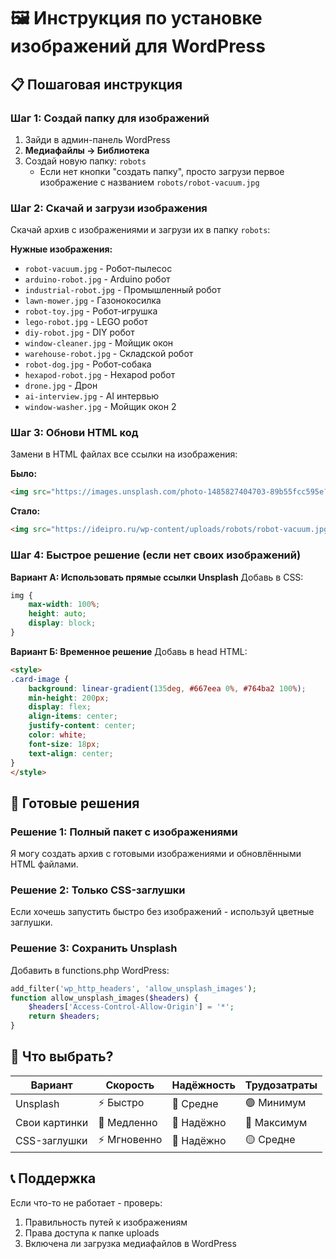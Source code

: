 # 🖼️ Инструкция по установке изображений для WordPress

## 📋 Пошаговая инструкция

### Шаг 1: Создай папку для изображений
1. Зайди в админ-панель WordPress
2. **Медиафайлы → Библиотека**
3. Создай новую папку: `robots`
   - Если нет кнопки "создать папку", просто загрузи первое изображение с названием `robots/robot-vacuum.jpg`

### Шаг 2: Скачай и загрузи изображения
Скачай архив с изображениями и загрузи их в папку `robots`:

**Нужные изображения:**
- `robot-vacuum.jpg` - Робот-пылесос
- `arduino-robot.jpg` - Arduino робот
- `industrial-robot.jpg` - Промышленный робот
- `lawn-mower.jpg` - Газонокосилка
- `robot-toy.jpg` - Робот-игрушка
- `lego-robot.jpg` - LEGO робот
- `diy-robot.jpg` - DIY робот
- `window-cleaner.jpg` - Мойщик окон
- `warehouse-robot.jpg` - Складской робот
- `robot-dog.jpg` - Робот-собака
- `hexapod-robot.jpg` - Hexapod робот
- `drone.jpg` - Дрон
- `ai-interview.jpg` - AI интервью
- `window-washer.jpg` - Мойщик окон 2

### Шаг 3: Обнови HTML код
Замени в HTML файлах все ссылки на изображения:

**Было:**
```html
<img src="https://images.unsplash.com/photo-1485827404703-89b55fcc595e?w=800&q=80" alt="Робот-пылесос">
```

**Стало:**
```html
<img src="https://ideipro.ru/wp-content/uploads/robots/robot-vacuum.jpg" alt="Робот-пылесос">
```

### Шаг 4: Быстрое решение (если нет своих изображений)

**Вариант А: Использовать прямые ссылки Unsplash**
Добавь в CSS:
```css
img {
    max-width: 100%;
    height: auto;
    display: block;
}
```

**Вариант Б: Временное решение**
Добавь в head HTML:
```html
<style>
.card-image {
    background: linear-gradient(135deg, #667eea 0%, #764ba2 100%);
    min-height: 200px;
    display: flex;
    align-items: center;
    justify-content: center;
    color: white;
    font-size: 18px;
    text-align: center;
}
</style>
```

## 🚀 Готовые решения

### Решение 1: Полный пакет с изображениями
Я могу создать архив с готовыми изображениями и обновлёнными HTML файлами.

### Решение 2: Только CSS-заглушки
Если хочешь запустить быстро без изображений - используй цветные заглушки.

### Решение 3: Сохранить Unsplash
Добавить в functions.php WordPress:
```php
add_filter('wp_http_headers', 'allow_unsplash_images');
function allow_unsplash_images($headers) {
    $headers['Access-Control-Allow-Origin'] = '*';
    return $headers;
}
```

## 🔧 Что выбрать?

| Вариант | Скорость | Надёжность | Трудозатраты |
|---------|----------|------------|--------------|
| Unsplash | ⚡ Быстро | 🔄 Средне | 🟢 Минимум |
| Свои картинки | 🐌 Медленно | 💎 Надёжно | 🔴 Максимум |
| CSS-заглушки | ⚡ Мгновенно | 💎 Надёжно | 🟡 Средне |

## 📞 Поддержка
Если что-то не работает - проверь:
1. Правильность путей к изображениям
2. Права доступа к папке uploads
3. Включена ли загрузка медиафайлов в WordPress